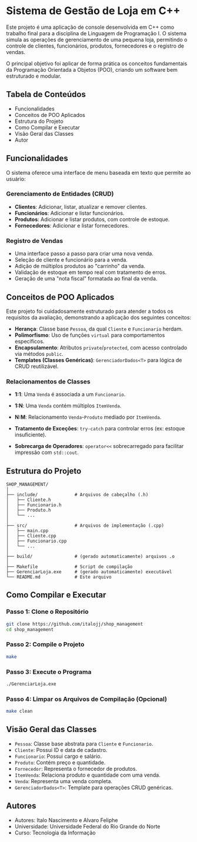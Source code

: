 #  Sistema de Gestão de Loja em C++

Este projeto é uma aplicação de console desenvolvida em C++ como trabalho final para a disciplina de Linguagem de Programação I. O sistema simula as operações de gerenciamento de uma pequena loja, permitindo o controle de clientes, funcionários, produtos, fornecedores e o registro de vendas.

O principal objetivo foi aplicar de forma prática os conceitos fundamentais da Programação Orientada a Objetos (POO), criando um software bem estruturado e modular.

##  Tabela de Conteúdos
- Funcionalidades
- Conceitos de POO Aplicados
- Estrutura do Projeto
- Como Compilar e Executar
- Visão Geral das Classes
- Autor

##  Funcionalidades
O sistema oferece uma interface de menu baseada em texto que permite ao usuário:

### Gerenciamento de Entidades (CRUD)
- **Clientes**: Adicionar, listar, atualizar e remover clientes.
- **Funcionários**: Adicionar e listar funcionários.
- **Produtos**: Adicionar e listar produtos, com controle de estoque.
- **Fornecedores**: Adicionar e listar fornecedores.

### Registro de Vendas
- Uma interface passo a passo para criar uma nova venda.
- Seleção de cliente e funcionário para a venda.
- Adição de múltiplos produtos ao "carrinho" da venda.
- Validação de estoque em tempo real com tratamento de erros.
- Geração de uma "nota fiscal" formatada ao final da venda.

## Conceitos de POO Aplicados
Este projeto foi cuidadosamente estruturado para atender a todos os requisitos da avaliação, demonstrando a aplicação dos seguintes conceitos:

- **Herança**: Classe base `Pessoa`, da qual `Cliente` e `Funcionario` herdam.
- **Polimorfismo**: Uso de funções `virtual` para comportamentos específicos.
- **Encapsulamento**: Atributos `private`/`protected`, com acesso controlado via métodos `public`.
- **Templates (Classes Genéricas)**: `GerenciadorDados<T>` para lógica de CRUD reutilizável.

### Relacionamentos de Classes
- **1:1**: Uma `Venda` é associada a um `Funcionario`.
- **1:N**: Uma `Venda` contém múltiplos `ItemVenda`.
- **N:M**: Relacionamento `Venda`-`Produto` mediado por `ItemVenda`.

- **Tratamento de Exceções**: `try-catch` para controlar erros (ex: estoque insuficiente).
- **Sobrecarga de Operadores**: `operator<<` sobrecarregado para facilitar impressão com `std::cout`.

##  Estrutura do Projeto

```
SHOP_MANAGEMENT/
│
├── include/              # Arquivos de cabeçalho (.h)
│   ├── Cliente.h
│   ├── Funcionario.h
│   ├── Produto.h
│   └── ...
│
├── src/                  # Arquivos de implementação (.cpp)
│   ├── main.cpp
│   ├── Cliente.cpp
│   ├── Funcionario.cpp
│   └── ...
│
├── build/                # (gerado automaticamente) arquivos .o
│
├── Makefile              # Script de compilação
├── GerenciarLoja.exe     # (gerado automaticamente) executável
└── README.md             # Este arquivo
```

##  Como Compilar e Executar

### Passo 1: Clone o Repositório
```bash
git clone https://github.com/italojj/shop_management
cd shop_management
```

### Passo 2: Compile o Projeto
```bash
make
```

### Passo 3: Execute o Programa
```bash
./GerenciarLoja.exe
```

### Passo 4: Limpar os Arquivos de Compilação (Opcional)
```bash
make clean
```

##  Visão Geral das Classes
- `Pessoa`: Classe base abstrata para `Cliente` e `Funcionario`.
- `Cliente`: Possui ID e data de cadastro.
- `Funcionario`: Possui cargo e salário.
- `Produto`: Contém preço e quantidade.
- `Fornecedor`: Representa o fornecedor de produtos.
- `ItemVenda`: Relaciona produto e quantidade com uma venda.
- `Venda`: Representa uma venda completa.
- `GerenciadorDados<T>`: Template para operações CRUD genéricas.

##  Autores
- Autores: Italo Nascimento e Alvaro Feliphe
- Universidade: Universidade Federal do Rio Grande do Norte
- Curso: Tecnologia da Informação
